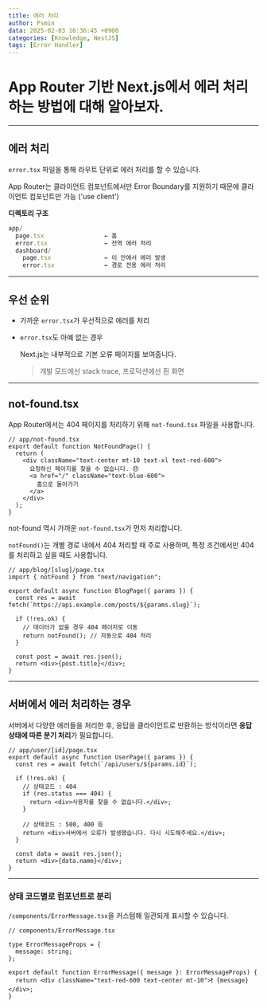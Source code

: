 ```yaml
---
title: 에러 처리
author: Psmin
data: 2025-02-03 16:36:45 +0900
categories: [Knowledge, NestJS]
tags: [Error Handler]
---
```


# App Router 기반 Next.js에서 에러 처리하는 방법에 대해 알아보자.

---

## 에러 처리

`error.tsx` 파일을 통해 라우트 단위로 에러 처리를 할 수 있습니다.

App Router는 클라이언트 컴포넌트에서만 Error Boundary를 지원하기 때문에 클라이언트 컴포넌트만 가능 ('use client')

**디렉토리 구조**

```ts
app/
  page.tsx                 ← 홈
  error.tsx                ← 전역 에러 처리
  dashboard/
    page.tsx               ← 이 안에서 에러 발생
    error.tsx              ← 경로 전용 에러 처리
```

---

## 우선 순위

- 가까운 `error.tsx`가 우선적으로 에러를 처리

- `error.tsx`도 아예 없는 경우

  Next.js는 내부적으로 기본 오류 페이지를 보여줍니다.

  > 개발 모드에선 stack trace, 프로덕션에선 흰 화면

---

## not-found.tsx

App Router에서는 404 페이지를 처리하기 위해 `not-found.tsx` 파일을 사용합니다.

```tsx
// app/not-found.tsx
export default function NotFoundPage() {
  return (
    <div className="text-center mt-10 text-xl text-red-600">
      요청하신 페이지를 찾을 수 없습니다. 😞
      <a href="/" className="text-blue-600">
        홈으로 돌아가기
      </a>
    </div>
  );
}
```

not-found 역시 가까운 `not-found.tsx`가 먼저 처리합니다.

`notFound()`는 개별 경로 내에서 404 처리할 때 주로 사용하며, 특정 조건에서만 404를 처리하고 싶을 때도 사용합니다.

```tsx
// app/blog/[slug]/page.tsx
import { notFound } from "next/navigation";

export default async function BlogPage({ params }) {
  const res = await fetch(`https://api.example.com/posts/${params.slug}`);

  if (!res.ok) {
    // 데이터가 없을 경우 404 페이지로 이동
    return notFound(); // 자동으로 404 처리
  }

  const post = await res.json();
  return <div>{post.title}</div>;
}
```

---

## 서버에서 에러 처리하는 경우

서버에서 다양한 에러들을 처리한 후, 응답을 클라이언트로 반환하는 방식이라면 **응답 상태에 따른 분기 처리**가 필요합니다.

```tsx
// app/user/[id]/page.tsx
export default async function UserPage({ params }) {
  const res = await fetch(`/api/users/${params.id}`);

  if (!res.ok) {
    // 상태코드 : 404
    if (res.status === 404) {
      return <div>사용자를 찾을 수 없습니다.</div>;
    }

    // 상태코드 : 500, 400 등
    return <div>서버에서 오류가 발생했습니다. 다시 시도해주세요.</div>;
  }

  const data = await res.json();
  return <div>{data.name}</div>;
}
```

---

### 상태 코드별로 컴포넌트로 분리

`/components/ErrorMessage.tsx`을 커스텀해 일관되게 표시할 수 있습니다.

```tsx
// components/ErrorMessage.tsx

type ErrorMessageProps = {
  message: string;
};

export default function ErrorMessage({ message }: ErrorMessageProps) {
  return <div className="text-red-600 text-center mt-10">❗ {message}</div>;
}
```
